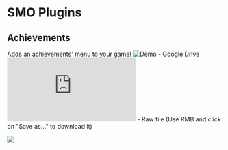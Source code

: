 # SMO Plugins

## Achievements
Adds an achievements' menu to your game!
![Demo](https://drive.google.com/file/d/1xVN0ftHod9JvGbM3M1xWSW2-6OaJSLr5/view?usp=sharing) - Google Drive
![Plugin](https://raw.githubusercontent.com/SMO-Valadorn/RPGMV/master/Plugins/SMO_Achievements.js) - Raw file (Use RMB and click on "Save as..." to download it)

![](https://github.com/SMO-Valadorn/RPGMV/blob/master/Screenshots/Categories.png)

